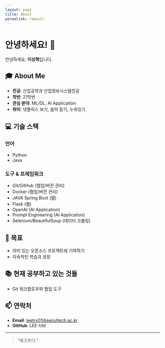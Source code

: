 ```yaml
---
layout: page
title: About
permalink: /about/
---
```


# 안녕하세요! 👋

안녕하세요, **이상혁**입니다. 

## 🎓 About Me

- **전공**: 산업공학과 산업정보시스템전공
- **학번**: 21학번
- **관심 분야**: ML/DL, AI Application
- **취미**: 넷플릭스 보기, 음악 듣기, 누워있기

## 💻 기술 스택

### 언어
- Python
- Java

### 도구 & 프레임워크
- Git/GitHub (협업/버전 관리)
- Docker (협업/버전 관리)
- JAVA Spring Boot (웹)
- Flask (웹)
- OpenAI (AI Application)
- Prompt Engineering (AI Application)
- Selenium/BeautifulSoup (데이터 크롤링)


## 🎯 목표

- 의미 있는 오픈소스 프로젝트에 기여하기
- 지속적인 학습과 성장

## 📚 현재 공부하고 있는 것들

- Git 워크플로우와 협업 도구

## 📫 연락처

- **Email**: leetry01@seoultech.ac.kr
- **GitHub**: LEE-trbl

---

> "배고프다."